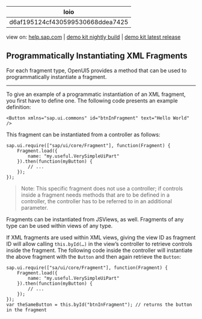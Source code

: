 | loio |
| -----|
| d6af195124cf430599530668ddea7425 |

<div id="loio">

view on: [help.sap.com](https://help.sap.com/viewer/DRAFT/3237636b137e43519a20ad5513c49ccb/latest/en-US/d6af195124cf430599530668ddea7425.html) | [demo kit nightly build](https://openui5nightly.hana.ondemand.com/#/topic/d6af195124cf430599530668ddea7425) | [demo kit latest release](https://openui5.hana.ondemand.com/#/topic/d6af195124cf430599530668ddea7425)</div>
<!-- loiod6af195124cf430599530668ddea7425 -->

## Programmatically Instantiating XML Fragments

For each fragment type, OpenUI5 provides a method that can be used to programmatically instantiate a fragment.

***

To give an example of a programmatic instantiation of an XML fragment, you first have to define one. The following code presents an example definition:

```lang-xml
<Button xmlns="sap.ui.commons" id="btnInFragment" text="Hello World" />
```

This fragment can be instantiated from a controller as follows:

```lang-xml
sap.ui.require(["sap/ui/core/Fragment"], function(Fragment) {
    Fragment.load({
        name: "my.useful.VerySimpleUiPart"
    }).then(function(myButton) {
        // ...
    });
});
```

> Note:
> This specific fragment does not use a controller; if controls inside a fragment needs methods that are to be defined in a controller, the controller has to be referred to in an additional parameter.
> 
> 

Fragments can be instantiated from JSViews, as well. Fragments of any type can be used within views of any type.

If XML fragments are used within XML views, giving the view ID as fragment ID will allow calling `this.byId(…)` in the view’s controller to retrieve controls inside the fragment. The following code inside the controller will instantiate the above fragment with the `Button` and then again retrieve the `Button`:

```lang-xml
sap.ui.require(["sa/ui/core/Fragment"], function(Fragment) {
    Fragment.load({
        name: "my.useful.VerySimpleUiPart"
    }).then(function(myButton) {
        // ...
    });
});
var theSameButton = this.byId("btnInFragment"); // returns the button in the fragment
```


